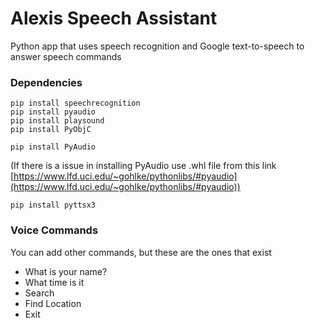 # Alexis Speech Assistant

Python app that uses speech recognition and Google text-to-speech to answer speech commands

### Dependencies

```
pip install speechrecognition
pip install pyaudio
pip install playsound
pip install PyObjC
```
```
pip install PyAudio
```
(If there is a issue in installing PyAudio use .whl file from this link [https://www.lfd.uci.edu/~gohlke/pythonlibs/#pyaudio](https://www.lfd.uci.edu/~gohlke/pythonlibs/#pyaudio))  
```
pip install pyttsx3
```

### Voice Commands

You can add other commands, but these are the ones that exist

- What is your name?
- What time is it
- Search
- Find Location
- Exit
